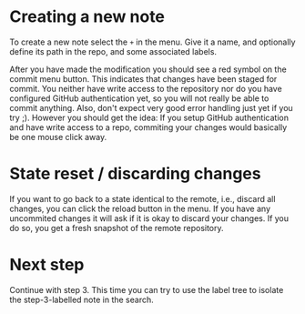 # Creating a new note

To create a new note select the `+` in the menu. Give it a name, and optionally define its path in the repo, and some associated labels.

After you have made the modification you should see a red symbol on the commit menu button. This indicates that changes have been staged for commit. You neither have write access to the repository nor do you have configured GitHub authentication yet, so you will not really be able to commit anything. Also, don't expect very good error handling just yet if you try ;). However you should get the idea: If you setup GitHub authentication and have write access to a repo, commiting your changes would basically be one mouse click away.

# State reset / discarding changes

If you want to go back to a state identical to the remote, i.e., discard all changes, you can click the reload button in the menu. If you have any uncommited changes it will ask if it is okay to discard your changes. If you do so, you get a fresh snapshot of the remote repository.

# Next step

Continue with step 3. This time you can try to use the label tree to isolate the step-3-labelled note in the search.

